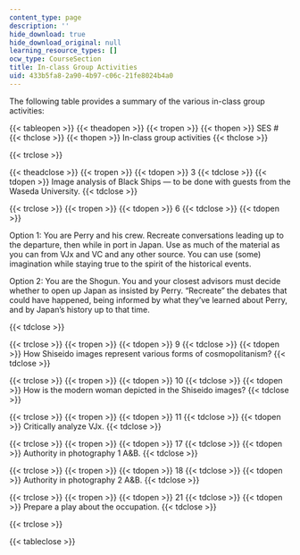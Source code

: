```yaml
---
content_type: page
description: ''
hide_download: true
hide_download_original: null
learning_resource_types: []
ocw_type: CourseSection
title: In-class Group Activities
uid: 433b5fa8-2a90-4b97-c06c-21fe8024b4a0
---
```


The following table provides a summary of the various in-class group activities:

{{< tableopen >}}
{{< theadopen >}}
{{< tropen >}}
{{< thopen >}}
SES #
{{< thclose >}}
{{< thopen >}}
In-class group activities
{{< thclose >}}

{{< trclose >}}

{{< theadclose >}}
{{< tropen >}}
{{< tdopen >}}
3
{{< tdclose >}}
{{< tdopen >}}
Image analysis of Black Ships — to be done with guests from the Waseda University.
{{< tdclose >}}

{{< trclose >}}
{{< tropen >}}
{{< tdopen >}}
6
{{< tdclose >}}
{{< tdopen >}}


Option 1: You are Perry and his crew. Recreate conversations leading up to the departure, then while in port in Japan. Use as much of the material as you can from VJx and VC and any other source. You can use (some) imagination while staying true to the spirit of the historical events.

Option 2: You are the Shogun. You and your closest advisors must decide whether to open up Japan as insisted by Perry. “Recreate” the debates that could have happened, being informed by what they’ve learned about Perry, and by Japan’s history up to that time.


{{< tdclose >}}

{{< trclose >}}
{{< tropen >}}
{{< tdopen >}}
9
{{< tdclose >}}
{{< tdopen >}}
How Shiseido images represent various forms of cosmopolitanism?
{{< tdclose >}}

{{< trclose >}}
{{< tropen >}}
{{< tdopen >}}
10
{{< tdclose >}}
{{< tdopen >}}
How is the modern woman depicted in the Shiseido images?
{{< tdclose >}}

{{< trclose >}}
{{< tropen >}}
{{< tdopen >}}
11
{{< tdclose >}}
{{< tdopen >}}
Critically analyze VJx.
{{< tdclose >}}

{{< trclose >}}
{{< tropen >}}
{{< tdopen >}}
17
{{< tdclose >}}
{{< tdopen >}}
Authority in photography 1 A&B.
{{< tdclose >}}

{{< trclose >}}
{{< tropen >}}
{{< tdopen >}}
18
{{< tdclose >}}
{{< tdopen >}}
Authority in photography 2 A&B.
{{< tdclose >}}

{{< trclose >}}
{{< tropen >}}
{{< tdopen >}}
21
{{< tdclose >}}
{{< tdopen >}}
Prepare a play about the occupation.
{{< tdclose >}}

{{< trclose >}}

{{< tableclose >}}